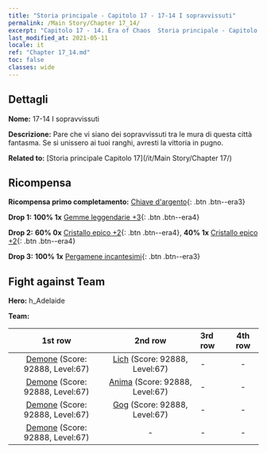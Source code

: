 ```yaml
---
title: "Storia principale - Capitolo 17 - 17-14 I sopravvissuti"
permalink: /Main Story/Chapter 17_14/
excerpt: "Capitolo 17 - 14. Era of Chaos  Storia principale - Capitolo 17_14. 17-14 I sopravvissuti"
last_modified_at: 2021-05-11
locale: it
ref: "Chapter 17_14.md"
toc: false
classes: wide
---
```


## Dettagli

 **Nome:** 17-14 I sopravvissuti

 **Descrizione:** Pare che vi siano dei sopravvissuti tra le mura di questa città fantasma. Se si unissero ai tuoi ranghi, avresti la vittoria in pugno.

 **Related to:** [Storia principale Capitolo 17](/it/Main Story/Chapter 17/)

## Ricompensa

 **Ricompensa primo completamento:** [Chiave d'argento](/ItemsIT/con_693/){: .btn .btn--era3}

 **Drop 1:** **100% 1x** [Gemme leggendarie +3](/ItemsIT/mat_58/){: .btn .btn--era4}

 **Drop 2:** **60% 0x** [Cristallo epico +2](/ItemsIT/mat_52/){: .btn .btn--era4}, **40% 1x** [Cristallo epico +2](/ItemsIT/mat_52/){: .btn .btn--era4}

 **Drop 3:** **100% 1x** [Pergamene incantesimi](/ItemsIT/con_694/){: .btn .btn--era3}


## Fight against Team
 **Hero:** h_Adelaide

 **Team:**


  | 1st row | 2nd row | 3rd row | 4th row |
  |:----:|:----:|:----|:----:|
  | [Demone](/it/units/Demon/) (Score: 92888, Level:67)  | [Lich](/it/units/Lich/) (Score: 92888, Level:67)  | - | - |
  | [Demone](/it/units/Demon/) (Score: 92888, Level:67)  | [Anima](/it/units/Wight/) (Score: 92888, Level:67)  | - | - |
  | [Demone](/it/units/Demon/) (Score: 92888, Level:67)  | [Gog](/it/units/Gog/) (Score: 92888, Level:67)  | - | - |
  | [Demone](/it/units/Demon/) (Score: 92888, Level:67)  | - | - | - |


